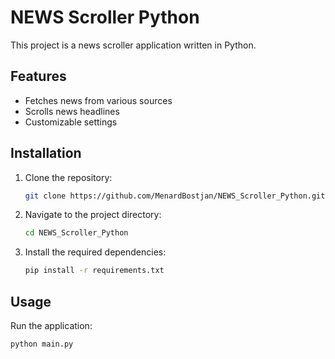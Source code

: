 # NEWS Scroller Python

This project is a news scroller application written in Python.

## Features

- Fetches news from various sources
- Scrolls news headlines
- Customizable settings

## Installation

1. Clone the repository:
    ```sh
    git clone https://github.com/MenardBostjan/NEWS_Scroller_Python.git
    ```
2. Navigate to the project directory:
    ```sh
    cd NEWS_Scroller_Python
    ```
3. Install the required dependencies:
    ```sh
    pip install -r requirements.txt
    ```

## Usage

Run the application:
```sh
python main.py
